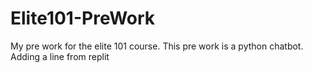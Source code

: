# Elite101-PreWork
My pre work for the elite 101 course.
This pre work is a python chatbot.
Adding a line from replit